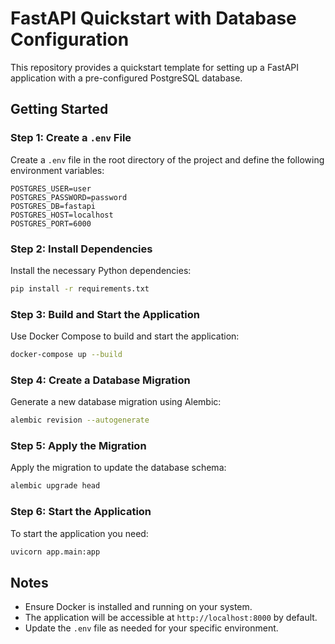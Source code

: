 # FastAPI Quickstart with Database Configuration

This repository provides a quickstart template for setting up a FastAPI application with a pre-configured PostgreSQL database.

## Getting Started

### Step 1: Create a `.env` File
Create a `.env` file in the root directory of the project and define the following environment variables:

```
POSTGRES_USER=user
POSTGRES_PASSWORD=password
POSTGRES_DB=fastapi
POSTGRES_HOST=localhost
POSTGRES_PORT=6000
```

### Step 2: Install Dependencies
Install the necessary Python dependencies:

```bash
pip install -r requirements.txt
```

### Step 3: Build and Start the Application
Use Docker Compose to build and start the application:

```bash
docker-compose up --build
```

### Step 4: Create a Database Migration
Generate a new database migration using Alembic:

```bash
alembic revision --autogenerate
```

### Step 5: Apply the Migration
Apply the migration to update the database schema:

```bash
alembic upgrade head
```

### Step 6: Start the Application
To start the application you need:

```bash
uvicorn app.main:app
```

## Notes
- Ensure Docker is installed and running on your system.
- The application will be accessible at `http://localhost:8000` by default.
- Update the `.env` file as needed for your specific environment.
